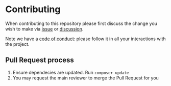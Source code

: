 # Contributing

When contributing to this repository please first discuss the change you wish to make via [issue](https://github.com/Cecilapp/Cecil/issues) or [discussion](https://github.com/Cecilapp/Cecil/discussions).

Note we have a [code of conduct](https://github.com/Cecilapp/Cecil/blob/master/CODE_OF_CONDUCT.md): please follow it in all your interactions with the project.

## Pull Request process

 1. Ensure dependecies are updated. Run `composer update`
 2. You may request the main reviewer to merge the Pull Request for you
